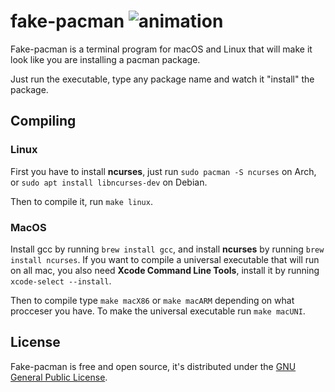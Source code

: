 # fake-pacman ![animation](https://i.imgur.com/JUkcCKJ.gif)

Fake-pacman is a terminal program for macOS and Linux that will make it look like you are installing a pacman package. 

Just run the executable, type any package name and watch it "install" the package.

## Compiling
### Linux
First you have to install **ncurses**, just run `sudo pacman -S ncurses` on Arch, or `sudo apt install libncurses-dev` on Debian.

Then to compile it, run `make linux`.

### MacOS
Install gcc by running `brew install gcc`, and install **ncurses** by running `brew install ncurses`. If you want to compile a universal executable that will run on all mac, you also need **Xcode Command Line Tools**, install it by running `xcode-select --install`.

Then to compile type `make macX86` or `make macARM` depending on what procceser you have. To make the universal executable run `make macUNI`.

## License
Fake-pacman is free and open source, it's distributed under the [GNU General Public License](https://www.gnu.org/licenses/gpl-3.0.en.html).

